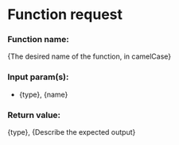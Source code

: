 # Function request

### Function name:
{The desired name of the function, in camelCase}

<!--
Example function name:
minifyCss
-->


### Input param(s):
  * {type}, {name}

<!--
Example params:
  * string, css
-->


### Return value:
{type}, {Describe the expected output}

<!--
Example return value:
string, A minified version of the input CSS.
-->
